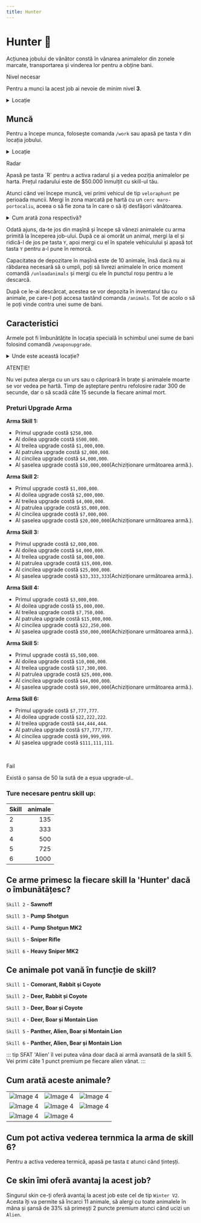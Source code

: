 ```yaml
---
title: Hunter
---
```



# Hunter 🐻

Acțiunea jobului de vânător constă în vânarea animalelor din zonele marcate, transportarea și vinderea lor pentru a obține bani.

<div class="warning-container">
    <p class="title">Nivel necesar</p>
    <p class="description">Pentru a munci la acest job ai nevoie de minim nivel <strong>3</strong>.</p>
</div>

<details class="details custom-block">
    <summary>Locație</summary>
    <p>![Locatie](https://i.imgur.com/2kYj4yH.png "Locație")
    </p>
</details>
    
## Muncă
Pentru a începe munca, folosește comanda `/work` sau apasă pe tasta `Y` din locația jobului.

<details class="details custom-block">
    <summary>Locație</summary>
    <p>![Locatie](https://i.imgur.com/Rj6hGUR.png "Locație")</p>
</details>

<div class="tip-container">
    <p class="title">Radar</p>
    <p class="description">Apasă pe tasta `R` pentru a activa radarul și a vedea poziția animalelor pe harta. Prețul radarului este de $50.000 înmulțit cu skill-ul tău.</p>
</div>

Atunci când vei începe muncă, vei primi  vehicul de tip `veloraphunt` pe perioada muncii. Mergi în zona marcată pe hartă cu un `cerc maro-portocaliu`, aceea o să fie zona ta în care o să iți desfășori vânătoarea.

<details class="details custom-block">
    <summary>Cum arată zona respectivă?</summary>
    <p>![Locatie](https://i.imgur.com/QO3xis0.png "Locație")</p>
</details>


Odată ajuns, da-te jos din mașînă și începe să vânezi animalele cu arma primită la începerea job-ului. După ce ai omorât un animal, mergi la el și ridică-l de jos pe tasta `Y`, apoi mergi cu el în spatele vehiculului și apasă tot tasta `Y` pentru a-l pune în remorcă.

Capacitatea de depozitare în mașînă este de 10 animale, însă dacă nu ai răbdarea necesară să o umpli, poți să livrezi animalele în orice moment comandă `/unloadanimals` și mergi cu ele în punctul roșu pentru a le descarcă.

După ce le-ai descărcat, acestea se vor depozita în inventarul tău cu animale, pe care-l poți accesa tastând comanda `/animals`. Tot de acolo o să le poți vinde contra unei sume de bani.

## Caracteristici
Armele pot fi îmbunătățite în locația specială în schimbul unei sume de bani folosind comandă `/weaponupgrade`.

<details class="details custom-block">
    <summary>Unde este această locație?</summary>
    <p>![Locatie](https://i.imgur.com/Rj6hGUR.png "Locație")</p>
</details>

<div class="danger-container">
    <p class="title">ATENȚIE!</p>
    <p class="description">
        Nu vei putea alerga cu un urs sau o căprioară în brațe și animalele moarte se vor vedea pe hartă. 
        Timp de așteptare pentru refolosire radar 300 de secunde, dar o să scadă câte 15 secunde la fiecare animal mort.
    </p>
</div>

### Preturi Upgrade Arma

**Arma Skill 1:**
- Primul upgrade costă `$250,000`.
- Al doilea upgrade costă `$500,000`.
- Al treilea upgrade costă `$1,000,000`.
- Al patrulea upgrade costă `$2,000,000`.
- Al cincilea upgrade costă `$4,000,000`.
- Al șaselea upgrade costă `$10,000,000`(Achiziționare următoarea armă.).

**Arma Skill 2:**
- Primul upgrade costă `$1,000,000`.
- Al doilea upgrade costă `$2,000,000`.
- Al treilea upgrade costă `$4,000,000`.
- Al patrulea upgrade costă `$5,000,000`.
- Al cincilea upgrade costă `$7,000,000`.
- Al șaselea upgrade costă `$20,000,000`(Achiziționare următoarea armă.).

**Arma Skill 3:**
- Primul upgrade costă `$2,000,000`.
- Al doilea upgrade costă `$4,000,000`.
- Al treilea upgrade costă `$8,000,000`.
- Al patrulea upgrade costă `$15,000,000`.
- Al cincilea upgrade costă `$25,000,000`.
- Al șaselea upgrade costă `$33,333,333`(Achiziționare următoarea armă.).

**Arma Skill 4:**
- Primul upgrade costă `$3,000,000`.
- Al doilea upgrade costă `$5,000,000`.
- Al treilea upgrade costă `$7,750,000`.
- Al patrulea upgrade costă `$15,000,000`.
- Al cincilea upgrade costă `$22,250,000`.
- Al șaselea upgrade costă `$50,000,000`(Achiziționare următoarea armă.).

**Arma Skill 5:**
- Primul upgrade costă `$5,500,000`.
- Al doilea upgrade costă `$10,000,000`.
- Al treilea upgrade costă `$17,300,000`.
- Al patrulea upgrade costă `$25,000,000`.
- Al cincilea upgrade costă `$44,000,000`.
- Al șaselea upgrade costă `$69,000,000`(Achiziționare următoarea armă.).

**Arma Skill 6:**
- Primul upgrade costă `$7,777,777`.
- Al doilea upgrade costă `$22,222,222`.
- Al treilea upgrade costă `$44,444,444`.
- Al patrulea upgrade costă `$77,777,777`.
- Al cincilea upgrade costă `$99,999,999`.
- Al șaselea upgrade costă `$111,111,111`.
<br>
<div class="warning-container">
    <p class="title">Fail</p>
    <p class="description">Există o șansa de 50 la sută de a eșua upgrade-ul..</p>
</div>

### Ture necesare pentru skill up:

| Skill         |  animale   |
| ------------- | ----: |
| 2             | 135|
| 3             | 333|
| 4             | 500|
| 5             | 725|
| 6             | 1000|

## Ce arme primesc la fiecare skill la 'Hunter' dacă o îmbunătățesc?

`Skill 2` - **Sawnoff**

`Skill 3` - **Pump Shotgun**

`Skill 4` - **Pump Shotgun MK2**

`Skill 5` - **Sniper Rifle**

`Skill 6` - **Heavy Sniper MK2**

## Ce animale pot vană în funcție de skill?

`Skill 1` - **Comorant, Rabbit și Coyote**

`Skill 2` - **Deer, Rabbit și Coyote**

`Skill 3` - **Deer, Boar și Coyote**

`Skill 4` - **Deer, Boar și Montain Lion**

`Skill 5` - **Panther, Alien, Boar și Montain Lion**

`Skill 6` - **Panther, Alien, Bear și Montain Lion**

::: tip SFAT
'Alien' îl vei putea vâna doar dacă ai armă avansată de la skill 5. Vei primi câte 1 punct premium pe fiecare alien vânat.
:::
## Cum arată aceste animale?
<table>
    <tr> 
     <td><img src="https://i.imgur.com/Dg1G4J9.png" alt="Image 4"></td>
     <td><img src="https://i.imgur.com/f4Hy9P8.png" alt="Image 4"></td>
     <td><img src="https://i.imgur.com/B0id3d6.png" alt="Image 4"></td>
    </tr>
     <tr> 
     <td><img src="https://i.imgur.com/w9SuG8Z.png" alt="Image 4"></td>
     <td><img src="https://i.imgur.com/nX6R2YQ.png" alt="Image 4"></td>
     <td><img src="https://i.imgur.com/zAkIDKi.png" alt="Image 4"></td>
    </tr>
     <tr> 
     <td><img src="https://i.imgur.com/ggEdOak.png" alt="Image 4"></td>
     <td><img src="https://i.imgur.com/XmXMXM9.png" alt="Image 4"></td>
    </tr>
</table>

## Cum pot activa vederea ternmica la arma de skill 6?

Pentru a activa vederea termică, apasă pe tasta `E` atunci când ținteșți.

## Ce skin îmi oferă avantaj la acest job?

Singurul skin ce-ți oferă avantaj la acest job este cel de tip `Winter V2`. Acesta îți va permite să încarci 11 animale, să alergi cu toate animalele în mâna și șansă de 33% să primeșți 2 puncte premium atunci când ucizi un `Alien`.
